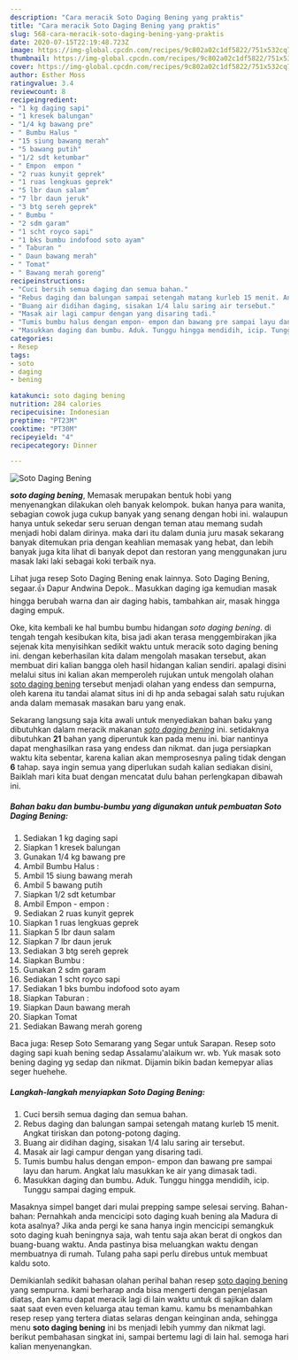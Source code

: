 ```yaml
---
description: "Cara meracik Soto Daging Bening yang praktis"
title: "Cara meracik Soto Daging Bening yang praktis"
slug: 568-cara-meracik-soto-daging-bening-yang-praktis
date: 2020-07-15T22:19:48.723Z
image: https://img-global.cpcdn.com/recipes/9c802a02c1df5822/751x532cq70/soto-daging-bening-foto-resep-utama.jpg
thumbnail: https://img-global.cpcdn.com/recipes/9c802a02c1df5822/751x532cq70/soto-daging-bening-foto-resep-utama.jpg
cover: https://img-global.cpcdn.com/recipes/9c802a02c1df5822/751x532cq70/soto-daging-bening-foto-resep-utama.jpg
author: Esther Moss
ratingvalue: 3.4
reviewcount: 8
recipeingredient:
- "1 kg daging sapi"
- "1 kresek balungan"
- "1/4 kg bawang pre"
- " Bumbu Halus "
- "15 siung bawang merah"
- "5 bawang putih"
- "1/2 sdt ketumbar"
- " Empon  empon "
- "2 ruas kunyit geprek"
- "1 ruas lengkuas geprek"
- "5 lbr daun salam"
- "7 lbr daun jeruk"
- "3 btg sereh geprek"
- " Bumbu "
- "2 sdm garam"
- "1 scht royco sapi"
- "1 bks bumbu indofood soto ayam"
- " Taburan "
- " Daun bawang merah"
- " Tomat"
- " Bawang merah goreng"
recipeinstructions:
- "Cuci bersih semua daging dan semua bahan."
- "Rebus daging dan balungan sampai setengah matang kurleb 15 menit. Angkat tiriskan dan potong-potong daging."
- "Buang air didihan daging, sisakan 1/4 lalu saring air tersebut."
- "Masak air lagi campur dengan yang disaring tadi."
- "Tumis bumbu halus dengan empon- empon dan bawang pre sampai layu dan harum. Angkat lalu masukkan ke air yang dimasak tadi."
- "Masukkan daging dan bumbu. Aduk. Tunggu hingga mendidih, icip. Tunggu sampai daging empuk."
categories:
- Resep
tags:
- soto
- daging
- bening

katakunci: soto daging bening 
nutrition: 284 calories
recipecuisine: Indonesian
preptime: "PT23M"
cooktime: "PT30M"
recipeyield: "4"
recipecategory: Dinner

---
```



![Soto Daging Bening](https://img-global.cpcdn.com/recipes/9c802a02c1df5822/751x532cq70/soto-daging-bening-foto-resep-utama.jpg)

<b><i>soto daging bening</i></b>, Memasak merupakan bentuk hobi yang menyenangkan dilakukan oleh banyak kelompok. bukan hanya para wanita, sebagian cowok juga cukup banyak yang senang dengan hobi ini. walaupun hanya untuk sekedar seru seruan dengan teman atau memang sudah menjadi hobi dalam dirinya. maka dari itu dalam dunia juru masak sekarang banyak ditemukan pria dengan keahlian memasak yang hebat, dan lebih banyak juga kita lihat di banyak depot dan restoran yang menggunakan juru masak laki laki sebagai koki terbaik nya.

Lihat juga resep Soto Daging Bening enak lainnya. Soto Daging Bening, segaar.👍 Dapur Andwina Depok.. Masukkan daging iga kemudian masak hingga berubah warna dan air daging habis, tambahkan air, masak hingga daging empuk.

Oke, kita kembali ke hal bumbu bumbu hidangan <i>soto daging bening</i>. di tengah tengah kesibukan kita, bisa jadi akan terasa menggembirakan jika sejenak kita menyisihkan sedikit waktu untuk meracik soto daging bening ini. dengan keberhasilan kita dalam mengolah masakan tersebut, akan membuat diri kalian bangga oleh hasil hidangan kalian sendiri. apalagi disini melalui situs ini kalian akan memperoleh rujukan untuk mengolah olahan <u>soto daging bening</u> tersebut menjadi olahan yang endess dan sempurna, oleh karena itu tandai alamat situs ini di hp anda sebagai salah satu rujukan anda dalam memasak masakan baru yang enak.


Sekarang langsung saja kita awali untuk menyediakan bahan baku yang dibutuhkan dalam meracik makanan <u><i>soto daging bening</i></u> ini. setidaknya dibutuhkan <b>21</b> bahan yang diperuntuk kan pada menu ini. biar nantinya dapat menghasilkan rasa yang endess dan nikmat. dan juga persiapkan waktu kita sebentar, karena kalian akan memprosesnya paling tidak dengan <b>6</b> tahap. saya ingin semua yang diperlukan sudah kalian sediakan disini, Baiklah mari kita buat dengan mencatat dulu bahan perlengkapan dibawah ini.

<!--inarticleads1-->

##### Bahan baku dan bumbu-bumbu yang digunakan untuk pembuatan Soto Daging Bening:

1. Sediakan 1 kg daging sapi
1. Siapkan 1 kresek balungan
1. Gunakan 1/4 kg bawang pre
1. Ambil  Bumbu Halus :
1. Ambil 15 siung bawang merah
1. Ambil 5 bawang putih
1. Siapkan 1/2 sdt ketumbar
1. Ambil  Empon - empon :
1. Sediakan 2 ruas kunyit geprek
1. Siapkan 1 ruas lengkuas geprek
1. Siapkan 5 lbr daun salam
1. Siapkan 7 lbr daun jeruk
1. Sediakan 3 btg sereh geprek
1. Siapkan  Bumbu :
1. Gunakan 2 sdm garam
1. Sediakan 1 scht royco sapi
1. Sediakan 1 bks bumbu indofood soto ayam
1. Siapkan  Taburan :
1. Siapkan  Daun bawang merah
1. Siapkan  Tomat
1. Sediakan  Bawang merah goreng


Baca juga: Resep Soto Semarang yang Segar untuk Sarapan. Resep soto daging sapi kuah bening sedap Assalamu&#39;alaikum wr. wb. Yuk masak soto bening daging yg sedap dan nikmat. Dijamin bikin badan kemepyar alias seger huehehe. 

<!--inarticleads2-->

##### Langkah-langkah menyiapkan Soto Daging Bening:

1. Cuci bersih semua daging dan semua bahan.
1. Rebus daging dan balungan sampai setengah matang kurleb 15 menit. Angkat tiriskan dan potong-potong daging.
1. Buang air didihan daging, sisakan 1/4 lalu saring air tersebut.
1. Masak air lagi campur dengan yang disaring tadi.
1. Tumis bumbu halus dengan empon- empon dan bawang pre sampai layu dan harum. Angkat lalu masukkan ke air yang dimasak tadi.
1. Masukkan daging dan bumbu. Aduk. Tunggu hingga mendidih, icip. Tunggu sampai daging empuk.


Masaknya simpel banget dari mulai prepping sampe selesai serving. Bahan-bahan: Pernahkah anda mencicipi soto daging kuah bening ala Madura di kota asalnya? Jika anda pergi ke sana hanya ingin mencicipi semangkuk soto daging kuah beningnya saja, wah tentu saja akan berat di ongkos dan buang-buang waktu. Anda pastinya bisa meluangkan waktu dengan membuatnya di rumah. Tulang paha sapi perlu direbus untuk membuat kaldu soto. 

Demikianlah sedikit bahasan olahan perihal bahan resep <u>soto daging bening</u> yang sempurna. kami berharap anda bisa mengerti dengan penjelasan diatas, dan kamu dapat meracik lagi di lain waktu untuk di sajikan dalam saat saat even even keluarga atau teman kamu. kamu bs menambahkan resep resep yang tertera diatas selaras dengan keinginan anda, sehingga menu <b>soto daging bening</b> ini bs menjadi lebih yummy dan nikmat lagi. berikut pembahasan singkat ini, sampai bertemu lagi di lain hal. semoga hari kalian menyenangkan.
